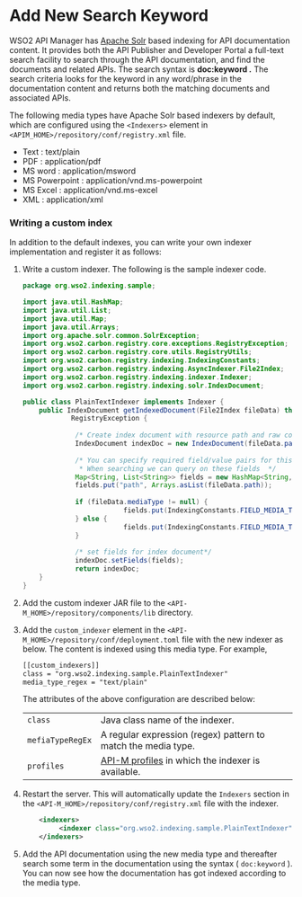 # Add New Search Keyword

WSO2 API Manager has [Apache Solr](https://lucene.apache.org/solr/) based indexing for API documentation content. It provides both the API Publisher and Developer Portal a full-text search facility to search through the API documentation, and find the documents and related APIs. The search syntax is **doc:keyword *.*** The search criteria looks for the keyword in any word/phrase in the documentation content and returns both the matching documents and associated APIs.

The following media types have Apache Solr based indexers by default, which are configured using the `<Indexers>` element in `<APIM_HOME>/repository/conf/registry.xml` file.

-   Text : text/plain
-   PDF : application/pdf
-   MS word : application/msword
-   MS Powerpoint : application/vnd.ms-powerpoint
-   MS Excel : application/vnd.ms-excel
-   XML : application/xml

### Writing a custom index

In addition to the default indexes, you can write your own indexer implementation and register it as follows:

1.  Write a custom indexer.
    The following is the sample indexer code.

    ``` java
    package org.wso2.indexing.sample;

    import java.util.HashMap;
    import java.util.List;
    import java.util.Map;
    import java.util.Arrays;
    import org.apache.solr.common.SolrException;
    import org.wso2.carbon.registry.core.exceptions.RegistryException;
    import org.wso2.carbon.registry.core.utils.RegistryUtils;
    import org.wso2.carbon.registry.indexing.IndexingConstants;
    import org.wso2.carbon.registry.indexing.AsyncIndexer.File2Index;
    import org.wso2.carbon.registry.indexing.indexer.Indexer;
    import org.wso2.carbon.registry.indexing.solr.IndexDocument;

    public class PlainTextIndexer implements Indexer {
        public IndexDocument getIndexedDocument(File2Index fileData) throws SolrException,
                RegistryException {
                 
                 /* Create index document with resource path and raw content*/
                 IndexDocument indexDoc = new IndexDocument(fileData.path, RegistryUtils.decodeBytes(fileData.data), null);
                 
                 /* You can specify required field/value pairs for this indexing document.
                  * When searching we can query on these fields  */
                 Map<String, List<String>> fields = new HashMap<String, List<String>>();
                 fields.put("path", Arrays.asList(fileData.path));
                                         
                 if (fileData.mediaType != null) {
                             fields.put(IndexingConstants.FIELD_MEDIA_TYPE, Arrays.asList(fileData.mediaType));
                 } else {
                             fields.put(IndexingConstants.FIELD_MEDIA_TYPE, Arrays.asList("text/plain"));
                 }
                 
                 /* set fields for index document*/
                 indexDoc.setFields(fields);             
                 return indexDoc;
        }    
    }
    ```

2.  Add the custom indexer JAR file to the `<API-M_HOME>/repository/components/lib` directory.

3.  Add the `custom_indexer` element in the `<API-M_HOME>/repository/conf/deployment.toml` file with the new indexer as below.
    The content is indexed using this media type. For example,

    ``` xml
    [[custom_indexers]]
    class = "org.wso2.indexing.sample.PlainTextIndexer"
    media_type_regex = "text/plain"
    ```
    The attributes of the above configuration are described below:

    |                                               |                                                                                                           |
    |-----------------------------------------------|-----------------------------------------------------------------------------------------------------------|
    | `class`| Java class name of the indexer.                                                                           |
    | `mefiaTypeRegEx` | A regular expression (regex) pattern to match the media type.                                             |
    | `profiles`| [API-M profiles](../../../../../InstallAndSetup/DeployingWSO2APIManager/DistributedDeployment/product-profiles/) in which the indexer is available. |

4.  Restart the server. This will automatically update the `Indexers` section in the `<API-M_HOME>/repository/conf/registry.xml` file with the indexer.

    ``` xml
        <indexers>
             <indexer class="org.wso2.indexing.sample.PlainTextIndexer" mediaTypeRegEx="text/plain" profiles="default,api-devportal,api-publisher"/>
        </indexers>
    ```

5.  Add the API documentation using the new media type and thereafter search some term in the documentation using the syntax ( `doc:keyword` ).
    You can now see how the documentation has got indexed according to the media type.
